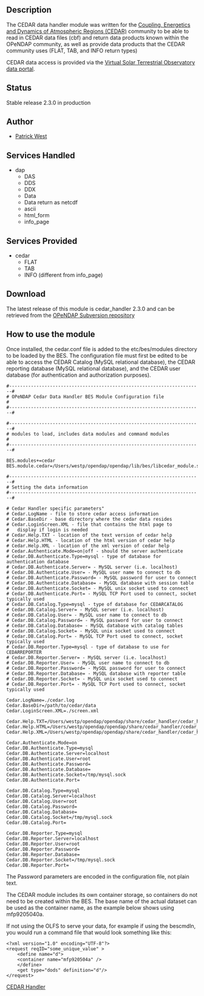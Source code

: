 ## Description

The CEDAR data handler module was written for the [Coupling, Energetics
and Dynamics of Atmospheric Regions
(CEDAR)](http://cedarweb.hao.ucar.edu/) community to be able to read in
CEDAR data files (cbf) and return data products known within the OPeNDAP
community, as well as provide data products that the CEDAR community
uses (FLAT, TAB, and INFO return types)

CEDAR data access is provided via the [Virtual Solar Terrestrial
Observatory data portal](http://www.vsto.org).

## Status

Stable release 2.3.0 in production

## Author

- [Patrick West](http://tw.rpi.edu/wiki/Patrick_West)

## Services Handled

- dap
  - DAS
  - DDS
  - DDX
  - Data
  - Data return as netcdf
  - ascii
  - html_form
  - info_page

## Services Provided

- cedar
  - FLAT
  - TAB
  - INFO (different from info_page)

## Download

The latest release of this module is cedar_handler 2.3.0 and can be
retrieved from the [OPeNDAP Subversion
repository](http://scm.opendap.org/svn/tags/cedar/cedar_3.1.0/cedar_handler-2.3.0/)

## How to use the module

Once installed, the cedar.conf file is added to the etc/bes/modules
directory to be loaded by the BES. The configuration file must first be
edited to be able to access the CEDAR Catalog (MySQL relational
database), the CEDAR reporting database (MySQL relational database), and
the CEDAR user database (for authentication and authorization purposes).

    #-----------------------------------------------------------------------#
    # OPeNDAP Cedar Data Handler BES Module Configuration file              #
    #-----------------------------------------------------------------------#

    #-----------------------------------------------------------------------#
    # modules to load, includes data modules and command modules            #
    #-----------------------------------------------------------------------#

    BES.modules+=cedar
    BES.module.cedar=/Users/westp/opendap/opendap/lib/bes/libcedar_module.so

    #-----------------------------------------------------------------------#
    # Setting the data information
    #-----------------------------------------------------------------------#

    # Cedar Handler specific parameters"
    # Cedar.LogName - file to store cedar access information
    # Cedar.BaseDir - base directory where the cedar data resides
    # Cedar.LoginScreen.XML - file that contains the html page to
    #   display if login is needed
    # Cedar.Help.TXT - location of the text version of cedar help
    # Cedar.Help.HTML - location of the html version of cedar help
    # Cedar.Help.XML - location of the xml version of cedar help
    # Cedar.Authenticate.Mode=on|off - should the server authenticate
    # Cedar.DB.Authenticate.Type=mysql - type of database for authentication database
    # Cedar.DB.Authenticate.Server= - MySQL server (i.e. localhost)
    # Cedar.DB.Authenticate.User= - MySQL user name to connect to db
    # Cedar.DB.Authenticate.Password= - MySQL password for user to connect
    # Cedar.DB.Authenticate.Database= - MySQL database with session table
    # Cedar.DB.Authenticate.Socket= - MySQL unix socket used to connect
    # Cedar.DB.Authenticate.Port= - MySQL TCP Port used to connect, socket typically used
    # Cedar.DB.Catalog.Type=mysql - type of database for CEDARCATALOG
    # Cedar.DB.Catalog.Server= - MySQL server (i.e. localhost)
    # Cedar.DB.Catalog.User= - MySQL user name to connect to db
    # Cedar.DB.Catalog.Password= - MySQL password for user to connect
    # Cedar.DB.Catalog.Database= - MySQL database with catalog tables
    # Cedar.DB.Catalog.Socket= - MySQL unix socket used to connect
    # Cedar.DB.Catalog.Port= - MySQL TCP Port used to connect, socket typically used
    # Cedar.DB.Reporter.Type=mysql - type of database to use for CEDARREPORTER
    # Cedar.DB.Reporter.Server= - MySQL server (i.e. localhost)
    # Cedar.DB.Reporter.User= - MySQL user name to connect to db
    # Cedar.DB.Reporter.Password= - MySQL password for user to connect
    # Cedar.DB.Reporter.Database= - MySQL database with reporter table
    # Cedar.DB.Reporter.Socket= - MySQL unix socket used to connect
    # Cedar.DB.Reporter.Port= - MySQL TCP Port used to connect, socket typically used

    Cedar.LogName=./cedar.log
    Cedar.BaseDir=/path/to/cedar/data
    Cedar.LoginScreen.XML=./screen.xml

    Cedar.Help.TXT=/Users/westp/opendap/opendap/share/cedar_handler/cedar_help.txt
    Cedar.Help.HTML=/Users/westp/opendap/opendap/share/cedar_handler/cedar_help.html
    Cedar.Help.XML=/Users/westp/opendap/opendap/share/cedar_handler/cedar_help.txt

    Cedar.Authenticate.Mode=on
    Cedar.DB.Authenticate.Type=mysql
    Cedar.DB.Authenticate.Server=localhost
    Cedar.DB.Authenticate.User=root
    Cedar.DB.Authenticate.Password=
    Cedar.DB.Authenticate.Database=
    Cedar.DB.Authenticate.Socket=/tmp/mysql.sock
    Cedar.DB.Authenticate.Port=

    Cedar.DB.Catalog.Type=mysql
    Cedar.DB.Catalog.Server=localhost
    Cedar.DB.Catalog.User=root
    Cedar.DB.Catalog.Password=
    Cedar.DB.Catalog.Database=
    Cedar.DB.Catalog.Socket=/tmp/mysql.sock
    Cedar.DB.Catalog.Port=

    Cedar.DB.Reporter.Type=mysql
    Cedar.DB.Reporter.Server=localhost
    Cedar.DB.Reporter.User=root
    Cedar.DB.Reporter.Password=
    Cedar.DB.Reporter.Database=
    Cedar.DB.Reporter.Socket=/tmp/mysql.sock
    Cedar.DB.Reporter.Port=

The Password parameters are encoded in the configuration file, not plain
text.

The CEDAR module includes its own container storage, so containers do
not need to be created within the BES. The base name of the actual
dataset can be used as the container name, as the example below shows
using mfp9205040a.

If not using the OLFS to serve your data, for example if using the
bescmdln, you would run a command file that would look something like
this:

    <?xml version="1.0" encoding="UTF-8"?>
    <request reqID="some_unique_value" >
        <define name="d">
        <container name="mfp920504a" />
        </define>
        <get type="dods" definition="d"/>
    </request>

[CEDAR Handler](Category:BES_Modules "wikilink")